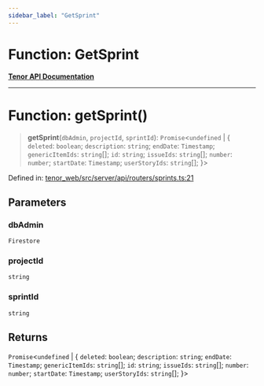 ```yaml
---
sidebar_label: "GetSprint"
---
```


# Function: GetSprint

[**Tenor API Documentation**](../../README.md)

***

# Function: getSprint()

> **getSprint**(`dbAdmin`, `projectId`, `sprintId`): `Promise`\<`undefined` \| \{ `deleted`: `boolean`; `description`: `string`; `endDate`: `Timestamp`; `genericItemIds`: `string`[]; `id`: `string`; `issueIds`: `string`[]; `number`: `number`; `startDate`: `Timestamp`; `userStoryIds`: `string`[]; \}\>

Defined in: [tenor\_web/src/server/api/routers/sprints.ts:21](https://github.com/Apantli/Tenor/blob/13fa9fcda7db4a7cf51b72ac1fe195cb0c47631e/tenor_web/src/server/api/routers/sprints.ts#L21)

## Parameters

### dbAdmin

`Firestore`

### projectId

`string`

### sprintId

`string`

## Returns

`Promise`\<`undefined` \| \{ `deleted`: `boolean`; `description`: `string`; `endDate`: `Timestamp`; `genericItemIds`: `string`[]; `id`: `string`; `issueIds`: `string`[]; `number`: `number`; `startDate`: `Timestamp`; `userStoryIds`: `string`[]; \}\>
